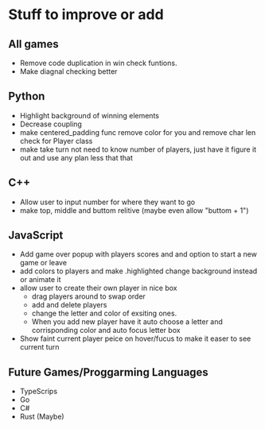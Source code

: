 # Stuff to improve or add

## All games
- Remove code duplication in win check funtions. 
- Make diagnal checking better

## Python
- Highlight background of winning elements
- Decrease coupling
- make centered_padding func remove color for you and remove char len check for Player class 
- make take turn not need to know number of players, just have it figure it out and use any plan less that that

## C++
- Allow user to input number for where they want to go
- make top, middle and buttom relitive (maybe even allow "buttom + 1")

## JavaScript
- Add game over popup with players scores and and option to start a new game or leave
- add colors to players and make .highlighted change background instead or animate it
- allow user to create their own player in nice box
    - drag players around to swap order
    - add and delete players
    - change the letter and color of exsiting ones. 
    - When you add new player have it auto choose a letter and corrisponding color and auto focus letter box
- Show faint current player peice on hover/fucus to make it easer to see current turn

## Future Games/Proggarming Languages 
- TypeScrips
- Go
- C#
- Rust (Maybe)